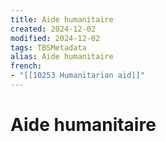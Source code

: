 ```yaml
---
title: Aide humanitaire
created: 2024-12-02
modified: 2024-12-02
tags: TBSMetadata
alias: Aide humanitaire
french:
- "[[10253 Humanitarian aid]]"
---
```

# Aide humanitaire
